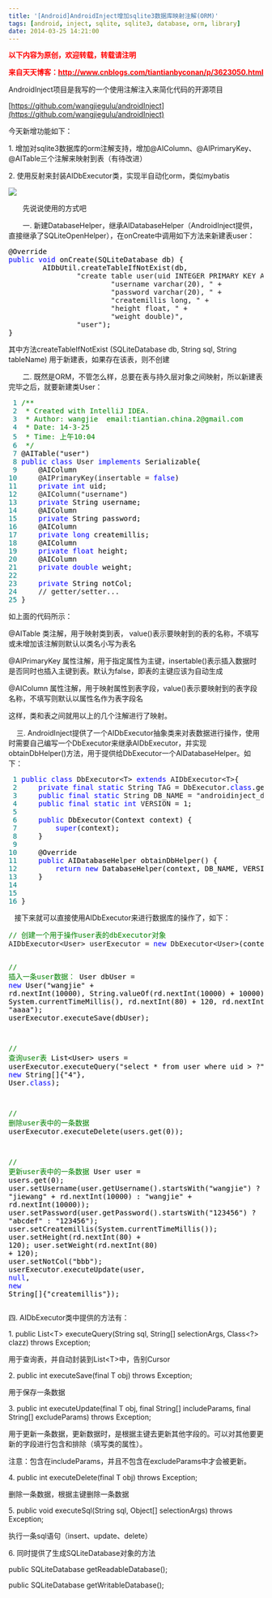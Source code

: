 ```yaml
---
title: '[Android]AndroidInject增加sqlite3数据库映射注解(ORM)'
tags: [android, inject, sqlite, sqlite3, database, orm, library]
date: 2014-03-25 14:21:00
---
```


<span style="color: #ff0000;">**以下内容为原创，欢迎转载，转载请注明**</span>

<span>**<span style="color: #ff0000;">来自天天博客：[<span style="color: #ff0000;">http://www.cnblogs.com/tiantianbyconan/p/3623050.html</span>](http://www.cnblogs.com/tiantianbyconan/p/3623050.html)</span>[
](http://www.cnblogs.com/tiantianbyconan/p/3540427.html)**</span>

AndroidInject项目是我写的一个使用注解注入来简化代码的开源项目

[https://github.com/wangjiegulu/androidInject](https://github.com/wangjiegulu/androidInject)

今天新增功能如下：

1\. 增加对sqlite3数据库的orm注解支持，增加@AIColumn、@AIPrimaryKey、@AITable三个注解来映射到表（有待改进）

2\. 使用反射来封装AIDbExecutor类，实现半自动化orm，类似mybatis

![](http://images.cnitblog.com/i/378300/201403/251333009205565.png)

　　先说说使用的方式吧

　　一. 新建DatabaseHelper，继承AIDatabaseHelper（AndroidInject提供，直接继承了SQLiteOpenHelper），在onCreate中调用如下方法来新建表user：

<div class="cnblogs_code">
<pre><span style="color: #000000;">@Override
</span><span style="color: #0000ff;">public</span> <span style="color: #0000ff;">void</span><span style="color: #000000;"> onCreate(SQLiteDatabase db) {
        AIDbUtil.createTableIfNotExist(db,
                </span>"create table user(uid INTEGER PRIMARY KEY AUTOINCREMENT, " +
                        "username varchar(20), " +
                        "password varchar(20), " +
                        "createmillis long, " +
                        "height float, " +
                        "weight double)"<span style="color: #000000;">,
                </span>"user"<span style="color: #000000;">);
}</span></pre>
</div>

其中方法createTableIfNotExist (SQLiteDatabase db, String sql, String tableName) 用于新建表，如果存在该表，则不创建&nbsp; &nbsp;&nbsp;

　　二. 既然是ORM，不管怎么样，总要在表与持久层对象之间映射，所以新建表完毕之后，就要新建类User：

<div class="cnblogs_code">
<pre><span style="color: #008080;"> 1</span> <span style="color: #008000;">/**</span>
<span style="color: #008080;"> 2</span> <span style="color: #008000;"> * Created with IntelliJ IDEA.
</span><span style="color: #008080;"> 3</span> <span style="color: #008000;"> * Author: wangjie  email:tiantian.china.2@gmail.com
</span><span style="color: #008080;"> 4</span> <span style="color: #008000;"> * Date: 14-3-25
</span><span style="color: #008080;"> 5</span> <span style="color: #008000;"> * Time: 上午10:04
</span><span style="color: #008080;"> 6</span>  <span style="color: #008000;">*/</span>
<span style="color: #008080;"> 7</span> <span style="color: #000000;">@AITable("user")
</span><span style="color: #008080;"> 8</span> <span style="color: #0000ff;">public</span> <span style="color: #0000ff;">class</span> User <span style="color: #0000ff;">implements</span><span style="color: #000000;"> Serializable{
</span><span style="color: #008080;"> 9</span> <span style="color: #000000;">    @AIColumn
</span><span style="color: #008080;">10</span>     @AIPrimaryKey(insertable = <span style="color: #0000ff;">false</span><span style="color: #000000;">)
</span><span style="color: #008080;">11</span>     <span style="color: #0000ff;">private</span> <span style="color: #0000ff;">int</span><span style="color: #000000;"> uid;
</span><span style="color: #008080;">12</span>     @AIColumn("username"<span style="color: #000000;">)
</span><span style="color: #008080;">13</span>     <span style="color: #0000ff;">private</span><span style="color: #000000;"> String username;
</span><span style="color: #008080;">14</span> <span style="color: #000000;">    @AIColumn
</span><span style="color: #008080;">15</span>     <span style="color: #0000ff;">private</span><span style="color: #000000;"> String password;
</span><span style="color: #008080;">16</span> <span style="color: #000000;">    @AIColumn
</span><span style="color: #008080;">17</span>     <span style="color: #0000ff;">private</span> <span style="color: #0000ff;">long</span><span style="color: #000000;"> createmillis;
</span><span style="color: #008080;">18</span> <span style="color: #000000;">    @AIColumn
</span><span style="color: #008080;">19</span>     <span style="color: #0000ff;">private</span> <span style="color: #0000ff;">float</span><span style="color: #000000;"> height;
</span><span style="color: #008080;">20</span> <span style="color: #000000;">    @AIColumn
</span><span style="color: #008080;">21</span>     <span style="color: #0000ff;">private</span> <span style="color: #0000ff;">double</span><span style="color: #000000;"> weight;
</span><span style="color: #008080;">22</span> 
<span style="color: #008080;">23</span>     <span style="color: #0000ff;">private</span><span style="color: #000000;"> String notCol;
</span><span style="color: #008080;">24</span>     // getter/setter...
<span style="color: #008080;">25</span> }</pre>
</div>

如上面的代码所示：

@AITable&nbsp;类注解，用于映射类到表， value()表示要映射到的表的名称，不填写或未增加该注解则默认以类名小写为表名

@AIPrimaryKey&nbsp;属性注解，用于指定属性为主键，insertable()表示插入数据时是否同时也插入主键到表。默认为false，即表的主键应该为自动生成

@AIColumn&nbsp;属性注解，用于映射属性到表字段，value()表示要映射到的表字段名称，不填写则默认以属性名作为表字段名

这样，类和表之间就用以上的几个注解进行了映射。

&nbsp; &nbsp; 三. AndroidInject提供了一个AIDbExecutor抽象类来对表数据进行操作，使用时需要自己编写一个DbExecutor来继承AIDbExecutor，并实现obtainDbHelper()方法，用于提供给DbExecutor一个AIDatabaseHelper。如下：

<div class="cnblogs_code">
<pre><span style="color: #008080;"> 1</span> <span style="color: #0000ff;">public</span> <span style="color: #0000ff;">class</span> DbExecutor&lt;T&gt; <span style="color: #0000ff;">extends</span> AIDbExecutor&lt;T&gt;<span style="color: #000000;">{
</span><span style="color: #008080;"> 2</span>     <span style="color: #0000ff;">private</span> <span style="color: #0000ff;">final</span> <span style="color: #0000ff;">static</span> String TAG = DbExecutor.<span style="color: #0000ff;">class</span><span style="color: #000000;">.getSimpleName();
</span><span style="color: #008080;"> 3</span>     <span style="color: #0000ff;">public</span> <span style="color: #0000ff;">final</span> <span style="color: #0000ff;">static</span> String DB_NAME = "androidinject_db"<span style="color: #000000;">;
</span><span style="color: #008080;"> 4</span>     <span style="color: #0000ff;">public</span> <span style="color: #0000ff;">final</span> <span style="color: #0000ff;">static</span> <span style="color: #0000ff;">int</span> VERSION = 1<span style="color: #000000;">;
</span><span style="color: #008080;"> 5</span> 
<span style="color: #008080;"> 6</span>     <span style="color: #0000ff;">public</span><span style="color: #000000;"> DbExecutor(Context context) {
</span><span style="color: #008080;"> 7</span>         <span style="color: #0000ff;">super</span><span style="color: #000000;">(context);
</span><span style="color: #008080;"> 8</span> <span style="color: #000000;">    }
</span><span style="color: #008080;"> 9</span> 
<span style="color: #008080;">10</span> <span style="color: #000000;">    @Override
</span><span style="color: #008080;">11</span>     <span style="color: #0000ff;">public</span><span style="color: #000000;"> AIDatabaseHelper obtainDbHelper() {
</span><span style="color: #008080;">12</span>         <span style="color: #0000ff;">return</span> <span style="color: #0000ff;">new</span><span style="color: #000000;"> DatabaseHelper(context, DB_NAME, VERSION);
</span><span style="color: #008080;">13</span> <span style="color: #000000;">    }
</span><span style="color: #008080;">14</span> 
<span style="color: #008080;">15</span> 
<span style="color: #008080;">16</span> }</pre>
</div>

&nbsp; &nbsp;接下来就可以直接使用AIDbExecutor来进行数据库的操作了，如下：

<div class="cnblogs_code">
<pre><span style="color: #008000;">//</span><span style="color: #008000;"> 创建一个用于操作user表的dbExecutor对象</span>
AIDbExecutor&lt;User&gt; userExecutor = <span style="color: #0000ff;">new</span> DbExecutor&lt;User&gt;<span style="color: #000000;">(context);

</span><span style="color: #008000;">//</span><span style="color: #008000;"> 插入一条user数据：</span>
User dbUser = <span style="color: #0000ff;">new</span> User("wangjie" + rd.nextInt(10000), String.valueOf(rd.nextInt(10000) + 10000), System.currentTimeMillis(), rd.nextInt(80) + 120, rd.nextInt(80) + 120, "aaaa"<span style="color: #000000;">);
userExecutor.executeSave(dbUser);

</span><span style="color: #008000;">//</span><span style="color: #008000;"> 查询user表</span>
List&lt;User&gt; users = userExecutor.executeQuery("select * from user where uid &gt; ?", <span style="color: #0000ff;">new</span> String[]{"4"}, User.<span style="color: #0000ff;">class</span><span style="color: #000000;">);

</span><span style="color: #008000;">//</span><span style="color: #008000;"> 删除user表中的一条数据</span>
userExecutor.executeDelete(users.get(0<span style="color: #000000;">));

</span><span style="color: #008000;">//</span><span style="color: #008000;"> 更新user表中的一条数据</span>
User user = users.get(0<span style="color: #000000;">);
user.setUsername(user.getUsername().startsWith(</span>"wangjie") ? "jiewang" + rd.nextInt(10000) : "wangjie" + rd.nextInt(10000<span style="color: #000000;">));
user.setPassword(user.getPassword().startsWith(</span>"123456") ? "abcdef" : "123456"<span style="color: #000000;">);
user.setCreatemillis(System.currentTimeMillis());
user.setHeight(rd.nextInt(</span>80) + 120<span style="color: #000000;">);
user.setWeight(rd.nextInt(</span>80) + 120<span style="color: #000000;">);
user.setNotCol(</span>"bbb"<span style="color: #000000;">);
userExecutor.executeUpdate(user, </span><span style="color: #0000ff;">null</span>, <span style="color: #0000ff;">new</span> String[]{"createmillis"});</pre>
</div>

四. AIDbExecutor类中提供的方法有：

1\. public List&lt;T&gt; executeQuery(String sql, String[] selectionArgs, Class&lt;?&gt; clazz) throws Exception;

用于查询表，并自动封装到List&lt;T&gt;中，告别Cursor

2.&nbsp;public int executeSave(final T obj) throws Exception;

用于保存一条数据

3.&nbsp;public int executeUpdate(final T obj, final String[] includeParams, final String[] excludeParams) throws Exception;

用于更新一条数据，更新数据时，是根据主键去更新其他字段的。可以对其他要更新的字段进行包含和排除（填写类的属性）。

注意：包含在includeParams，并且不包含在excludeParams中才会被更新。

4.&nbsp;public int executeDelete(final T obj) throws Exception;

删除一条数据，根据主键删除一条数据

5.&nbsp;public void executeSql(String sql, Object[] selectionArgs) throws Exception;

执行一条sql语句（insert、update、delete）

6\. 同时提供了生成SQLiteDatabase对象的方法

public SQLiteDatabase getReadableDatabase();

public SQLiteDatabase getWritableDatabase();

&nbsp;

